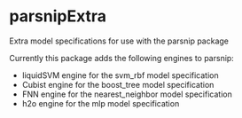 # parsnipExtra
Extra model specifications for use with the parsnip package

Currently this package adds the following engines to parsnip:

- liquidSVM engine for the svm_rbf model specification
- Cubist engine for the boost_tree model specification
- FNN engine for the nearest_neighbor model specification
- h2o engine for the mlp model specification
